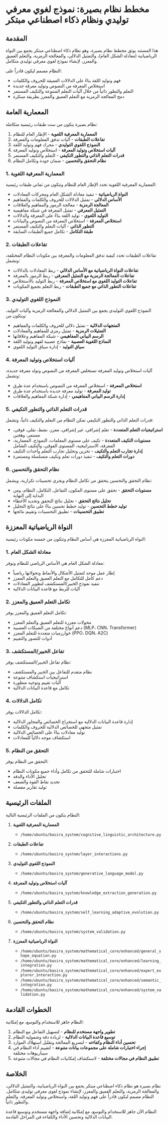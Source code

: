 # مخطط نظام بصيرة: نموذج لغوي معرفي توليدي ونظام ذكاء اصطناعي مبتكر

## المقدمة

هذا المستند يوثق مخطط نظام بصيرة، وهو نظام ذكاء اصطناعي مبتكر يجمع بين النواة الرياضياتية (معادلة الشكل العام)، والتمثيل الدلالي، والمعالجة الرمزية، والتعلم العميق والمعزز، لإنشاء نموذج لغوي معرفي توليدي متكامل.

النظام مصمم ليكون قادراً على:
- فهم وتوليد اللغة بناءً على الدلالات العميقة للحروف والكلمات
- استخلاص المعرفة من النصوص وتوليد معرفة جديدة
- التعلم والتطور ذاتياً من خلال آليات التعلم المتنوعة والتكيف المستمر
- دمج المعالجة الرمزية مع التعلم العميق والمعزز بطريقة مبتكرة

## المعمارية العامة

نظام بصيرة يتكون من ست طبقات رئيسية متكاملة:

1. **المعمارية المعرفية اللغوية** - الإطار العام للنظام
2. **تفاعلات الطبقات** - آليات تدفق المعلومات والمعرفة
3. **النموذج اللغوي التوليدي** - محرك فهم وتوليد اللغة
4. **آليات استخلاص وتوليد المعرفة** - استخلاص وتوليد المعرفة
5. **قدرات التعلم الذاتي والتطور التكيفي** - التعلم والتكيف المستمر
6. **نظام التحقق والتحسين** - ضمان جودة وتكامل النظام

### 1. المعمارية المعرفية اللغوية

المعمارية المعرفية اللغوية تحدد الإطار العام للنظام وتتكون من ثماني طبقات رئيسية:

- **النواة الرياضياتية** - تنفيذ معادلة الشكل العام ومحركات المعادلات
- **الأساس الدلالي** - تمثيل الدلالات للحروف والكلمات والمفاهيم
- **المعالجة الرمزية** - معالجة الرموز والمفاهيم والعلاقات
- **التمثيل المعرفي** - تمثيل المعرفة في شبكة مفاهيمية
- **التوليد اللغوي** - توليد اللغة بناءً على المعرفة والدلالات
- **استخلاص المعرفة** - استخلاص المعرفة من النصوص والبيانات
- **التطور الذاتي** - آليات التعلم والتكيف المستمر
- **طبقة التكامل** - تكامل جميع الطبقات السابقة

### 2. تفاعلات الطبقات

تفاعلات الطبقات تحدد كيفية تدفق المعلومات والمعرفة بين مكونات النظام المختلفة، وتشمل:

- **تفاعلات النواة الرياضياتية مع الأساس الدلالي** - ربط المعادلات بالدلالات
- **تفاعلات المعالجة الرمزية مع التمثيل المعرفي** - ربط الرموز بالمعرفة
- **تفاعلات التوليد اللغوي مع استخلاص المعرفة** - ربط التوليد بالاستخلاص
- **تفاعلات التطور الذاتي مع جميع الطبقات** - ربط التعلم بجميع المكونات

### 3. النموذج اللغوي التوليدي

النموذج اللغوي التوليدي يجمع بين التمثيل الدلالي والمعالجة الرمزية وآليات التوليد، ويتكون من:

- **المتجهات الدلالية** - تمثيل دلالي للحروف والكلمات والمفاهيم
- **التمثيلات الرمزية** - تمثيل رمزي للمفاهيم والمعادلات
- **الرسم البياني المفاهيمي** - شبكة المفاهيم وعلاقاتها
- **النماذج اللغوية العصبية** - نماذج عصبية لفهم وتوليد اللغة
- **سياق التوليد** - إدارة سياق التوليد اللغوي

### 4. آليات استخلاص وتوليد المعرفة

آليات استخلاص وتوليد المعرفة تستخلص المعرفة من النصوص وتولد معرفة جديدة، وتشمل:

- **استخلاص المعرفة** - استخلاص المعرفة من النصوص باستخدام عدة طرق
- **توليد المعرفة** - توليد معرفة جديدة باستخدام عدة طرق
- **إدارة الرسم البياني المفاهيمي** - إدارة شبكة المفاهيم والعلاقات

### 5. قدرات التعلم الذاتي والتطور التكيفي

قدرات التعلم الذاتي والتطور التكيفي تمكن النظام من التعلم والتكيف ذاتياً، وتشمل:

- **استراتيجيات التعلم المتعددة** - تعلم إشرافي، غير إشرافي، معزز، نشط، نقلي، فوقي، مستمر، وهجين
- **مستويات التكيف المتعددة** - تكيف على مستوى المعلمات، النموذج، المعمارية، المعرفة، الاستراتيجية، المستوى الفوقي، والتكيف الشامل
- **إدارة تجارب التعلم والتكيف** - تخزين وتحليل تجارب التعلم وأحداث التكيف
- **دورات التعلم والتكيف** - تنفيذ دورات تعلم وتكيف متسلسلة ومستمرة

### 6. نظام التحقق والتحسين

نظام التحقق والتحسين يتحقق من تكامل النظام ويجري تحسينات تكرارية، ويشمل:

- **مستويات التحقق** - تحقق على مستوى المكون، التفاعل، التكامل، النظام، ومن البداية إلى النهاية
- **تحليل نتائج التحقق** - تحليل نتائج التحقق وتحديد الأخطاء
- **توليد خطط التحسين** - توليد خطط تحسين بناءً على نتائج التحليل
- **تطبيق التحسينات** - تطبيق التحسينات وتقييم نتائجها

## النواة الرياضياتية المعززة

النواة الرياضياتية المعززة هي أساس النظام وتتكون من خمسة مكونات رئيسية:

### 1. معادلة الشكل العام

معادلة الشكل العام هي الأساس الرياضي للنظام وتوفر:

- إطار عمل موحد لتمثيل الأشكال والأنماط وتحولاتها رياضياً
- دعم كامل للتكامل مع التعلم العميق والتعلم المعزز
- تنفيذ نموذج الخبير/المستكشف لتطوير المعادلات
- آليات للربط مع قاعدة البيانات الدلالية

### 2. تكامل التعلم العميق والمعزز

تكامل التعلم العميق والمعزز يوفر:

- محولات معززة للتعلم العميق والتعلم المعزز
- دعم أنواع مختلفة من الشبكات العصبية (MLP، CNN، Transformer)
- خوارزميات متعددة للتعلم المعزز (PPO، DQN، A2C)
- أدوات للتصور والتقييم

### 3. تفاعل الخبير/المستكشف

نظام تفاعل الخبير/المستكشف يوفر:

- نظام متقدم للتفاعل بين الخبير والمستكشف
- استراتيجيات استكشاف متنوعة
- آليات تقييم وتوجيه متطورة
- تكامل مع قاعدة البيانات الدلالية

### 4. تكامل الدلالات

تكامل الدلالات يوفر:

- إدارة قاعدة البيانات الدلالية مع استخراج الخصائص والمحاور الدلالية
- تمثيل متجهي للخصائص الدلالية للحروف والكلمات
- توليد معادلات بناءً على الخصائص الدلالية
- استكشاف موجه دلالياً للمعادلات

### 5. التحقق من النظام

التحقق من النظام يوفر:

- اختبارات شاملة للتحقق من تكامل وأداء جميع مكونات النظام
- تحليل الأداء والدقة
- تحديد نقاط القوة والضعف
- توليد تقارير مفصلة

## الملفات الرئيسية

النظام يتكون من الملفات الرئيسية التالية:

1. **المعمارية المعرفية اللغوية**
   - `/home/ubuntu/basira_system/cognitive_linguistic_architecture.py`

2. **تفاعلات الطبقات**
   - `/home/ubuntu/basira_system/layer_interactions.py`

3. **النموذج اللغوي التوليدي**
   - `/home/ubuntu/basira_system/generative_language_model.py`

4. **آليات استخلاص وتوليد المعرفة**
   - `/home/ubuntu/basira_system/knowledge_extraction_generation.py`

5. **قدرات التعلم الذاتي والتطور التكيفي**
   - `/home/ubuntu/basira_system/self_learning_adaptive_evolution.py`

6. **نظام التحقق والتحسين**
   - `/home/ubuntu/basira_system/system_validation.py`

7. **النواة الرياضياتية المعززة**
   - `/home/ubuntu/basira_system/mathematical_core/enhanced/general_shape_equation.py`
   - `/home/ubuntu/basira_system/mathematical_core/enhanced/learning_integration.py`
   - `/home/ubuntu/basira_system/mathematical_core/enhanced/expert_explorer_interaction.py`
   - `/home/ubuntu/basira_system/mathematical_core/enhanced/semantic_integration.py`
   - `/home/ubuntu/basira_system/mathematical_core/enhanced/system_validation.py`

## الخطوات القادمة

النظام جاهز للاستخدام والتوسع، مع إمكانية:

1. **تطوير واجهة مستخدم للنظام** - لتسهيل التفاعل مع النظام
2. **توسيع قاعدة البيانات الدلالية** - لزيادة دقة وشمولية النظام
3. **تحسين أداء النظام وكفاءته** - لتسريع المعالجة وتقليل استهلاك الموارد
4. **إجراء اختبارات شاملة على مجموعات بيانات متنوعة** - لتقييم أداء النظام في سيناريوهات مختلفة
5. **تطبيق النظام في مجالات مختلفة** - لاستكشاف إمكانيات النظام في مجالات متنوعة

## الخلاصة

نظام بصيرة هو نظام ذكاء اصطناعي مبتكر يجمع بين النواة الرياضياتية، والتمثيل الدلالي، والمعالجة الرمزية، والتعلم العميق والمعزز، لإنشاء نموذج لغوي معرفي توليدي متكامل. النظام مصمم ليكون قادراً على فهم وتوليد اللغة، واستخلاص وتوليد المعرفة، والتعلم والتطور ذاتياً.

النظام الآن جاهز للاستخدام والتوسع، مع إمكانية إضافة واجهة مستخدم وتوسيع قاعدة البيانات الدلالية وتحسين الأداء والكفاءة في المراحل القادمة.
